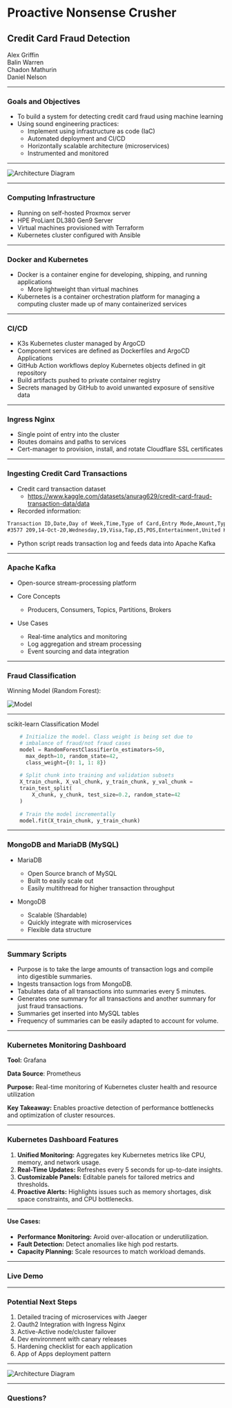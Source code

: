 # Proactive Nonsense Crusher
## Credit Card Fraud Detection

Alex Griffin  
Balin Warren  
Chadon Mathurin  
Daniel Nelson

---

### Goals and Objectives

- To build a system for detecting credit card fraud using machine learning
- Using sound engineering practices:
  - Implement using infrastructure as code (IaC)
  - Automated deployment and CI/CD
  - Horizontally scalable architecture (microservices)
  - Instrumented and monitored

---

![Architecture Diagram](./assets/architecture_diagram.png)

---

### Computing Infrastructure

- Running on self-hosted Proxmox server
- HPE ProLiant DL380 Gen9 Server
- Virtual machines provisioned with Terraform
- Kubernetes cluster configured with Ansible

---

### Docker and Kubernetes

- Docker is a container engine for developing, shipping, and running applications
  - More lightweight than virtual machines
- Kubernetes is a container orchestration platform for managing a computing cluster made up of many containerized services

---

### CI/CD

- K3s Kubernetes cluster managed by ArgoCD
- Component services are defined as Dockerfiles and ArgoCD Applications
- GitHub Action workflows deploy  Kubernetes objects defined in git repository
- Build artifacts pushed to private container registry
- Secrets managed by GitHub to avoid unwanted exposure of sensitive data

---

### Ingress Nginx

- Single point of entry into the cluster
- Routes domains and paths to services
- Cert-manager to provision, install, and rotate Cloudflare SSL certificates

---
### Ingesting Credit Card Transactions

- Credit card transaction dataset
  - https://www.kaggle.com/datasets/anurag629/credit-card-fraud-transaction-data/data
- Recorded information:

```txt
Transaction ID,Date,Day of Week,Time,Type of Card,Entry Mode,Amount,Type of Transaction,Merchant Group,Country of Transaction,Shipping Address,Country of Residence,Gender,Age,Bank,Fraud
#3577 209,14-Oct-20,Wednesday,19,Visa,Tap,£5,POS,Entertainment,United Kingdom,United Kingdom,United Kingdom,M,25.2,RBS,0

```

- Python script reads transaction log and feeds data into Apache Kafka

---

### Apache Kafka

- Open-source stream-processing platform

  <!-- Designed for high-throughput, fault-tolerant, and real-time data streaming. -->

- Core Concepts
  - Producers, <!-- Applications that publish data to Kafka topics. -->
    Consumers, <!-- Applications that read data from topics. -->
    Topics, <!-- Categories or feed names to which messages are published. -->
    Partitions, <!-- Sub-divisions of topics for parallel processing. -->
    Brokers <!-- Servers that store and serve messages; form a Kafka cluster. -->

- Use Cases
  - Real-time analytics and monitoring
  - Log aggregation and stream processing
  - Event sourcing and data integration

---

### Fraud Classification

Winning Model (Random Forest):

![Model](./assets/confusion_matrix.png)

---

scikit-learn Classification Model

```python
    # Initialize the model. Class weight is being set due to 
    # imbalance of fraud/not fraud cases
    model = RandomForestClassifier(n_estimators=50, 
      max_depth=10, random_state=42, 
      class_weight={0: 1, 1: 8})
    
    # Split chunk into training and validation subsets
    X_train_chunk, X_val_chunk, y_train_chunk, y_val_chunk = 
    train_test_split(
        X_chunk, y_chunk, test_size=0.2, random_state=42
    )
    
    # Train the model incrementally
    model.fit(X_train_chunk, y_train_chunk)  
```

---

### MongoDB and MariaDB (MySQL)

- MariaDB
  - Open Source branch of MySQL
  - Built to easily scale out
  - Easily multithread for higher transaction throughput

- MongoDB
  -  Scalable (Shardable)
  -  Quickly integrate with microservices
  -  Flexible data structure

---

### Summary Scripts
- Purpose is to take the large amounts of transaction logs and compile into digestible summaries.
- Ingests transaction logs from MongoDB.
- Tabulates data of all transactions into summaries every 5 minutes.
- Generates one summary for all transactions and another summary for just fraud transactions.
- Summaries get inserted into MySQL tables
- Frequency of summaries can be easily adapted to account for volume.

  
---

### Kubernetes Monitoring Dashboard

**Tool:** Grafana

**Data Source**: Prometheus

**Purpose:** Real-time monitoring of Kubernetes cluster health and resource utilization

**Key Takeaway:** Enables proactive detection of performance bottlenecks and optimization of cluster resources.

---

### Kubernetes Dashboard Features

1. **Unified Monitoring:** Aggregates key Kubernetes metrics like CPU, memory, and network usage.
2. **Real-Time Updates:** Refreshes every 5 seconds for up-to-date insights.
3. **Customizable Panels:** Editable panels for tailored metrics and thresholds.
4. **Proactive Alerts:** Highlights issues such as memory shortages, disk space constraints, and CPU bottlenecks.

---

#### Use Cases:

- **Performance Monitoring:** Avoid over-allocation or underutilization.
- **Fault Detection:** Detect anomalies like high pod restarts.
- **Capacity Planning:** Scale resources to match workload demands.

---

### Live Demo

---

### Potential Next Steps

1. Detailed tracing of microservices with Jaeger
2. Oauth2 Integration with Ingress Nginx
3. Active-Active node/cluster failover
4. Dev environment with canary releases
5. Hardening checklist for each application
6. App of Apps deployment pattern

---

<!-- Repeat this slide at the end after going through each component. -->
![Architecture Diagram](./assets/architecture_diagram.png)

---

### Questions?
